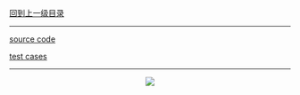 [回到上一级目录](https://zhaochenyou.github.io/Way-to-Algorithm/Chapter-1/)

----------
[source code](https://github.com/zhaochenyou/Way-to-Algorithm/blob/master/Chapter-1/src/BubbleSort.hpp)

[test cases](https://github.com/zhaochenyou/Way-to-Algorithm/blob/master/Chapter-1/src/BubbleSort.cpp)

----------
<p align="center"><img src="https://github.com/zhaochenyou/Way-to-Algorithm/raw/master/Chapter-1/res/BubbleSort.png" /></p>


